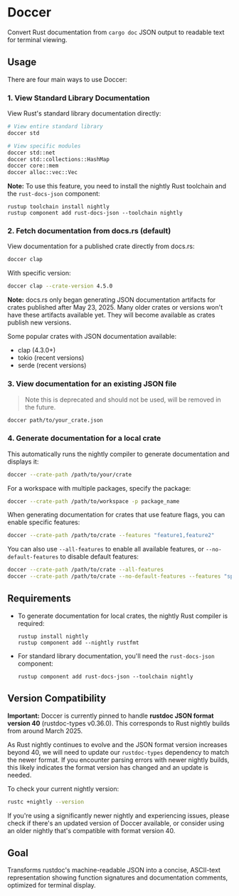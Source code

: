 # Doccer

Convert Rust documentation from `cargo doc` JSON output to readable text for terminal viewing.

## Usage

There are four main ways to use Doccer:

### 1. View Standard Library Documentation

View Rust's standard library documentation directly:

```bash
# View entire standard library
doccer std

# View specific modules
doccer std::net
doccer std::collections::HashMap
doccer core::mem
doccer alloc::vec::Vec
```

**Note:** To use this feature, you need to install the nightly Rust toolchain and the `rust-docs-json` component:
```
rustup toolchain install nightly
rustup component add rust-docs-json --toolchain nightly
```

### 2. Fetch documentation from docs.rs (default)

View documentation for a published crate directly from docs.rs:

```bash
doccer clap
```

With specific version:

```bash
doccer clap --crate-version 4.5.0
```

**Note:** docs.rs only began generating JSON documentation artifacts for crates published after May 23, 2025. Many older crates or versions won't have these artifacts available yet. They will become available as crates publish new versions.

Some popular crates with JSON documentation available:
- clap (4.3.0+)
- tokio (recent versions)
- serde (recent versions)

### 3. View documentation for an existing JSON file
> Note this is deprecated and should not be used, will be removed in the future.

```bash
doccer path/to/your_crate.json
```

### 4. Generate documentation for a local crate

This automatically runs the nightly compiler to generate documentation and displays it:

```bash
doccer --crate-path /path/to/your/crate
```

For a workspace with multiple packages, specify the package:

```bash
doccer --crate-path /path/to/workspace -p package_name
```

When generating documentation for crates that use feature flags, you can enable specific features:

```bash
doccer --crate-path /path/to/crate --features "feature1,feature2"
```

You can also use `--all-features` to enable all available features, or `--no-default-features` to disable default features:

```bash
doccer --crate-path /path/to/crate --all-features
doccer --crate-path /path/to/crate --no-default-features --features "specific_feature"
```

## Requirements

- To generate documentation for local crates, the nightly Rust compiler is required:
  ```
  rustup install nightly
  rustup component add --nightly rustfmt
  ```

- For standard library documentation, you'll need the `rust-docs-json` component:
  ```
  rustup component add rust-docs-json --toolchain nightly
  ```

## Version Compatibility

**Important:** Doccer is currently pinned to handle **rustdoc JSON format version 40** (rustdoc-types v0.36.0). This corresponds to Rust nightly builds from around March 2025.

As Rust nightly continues to evolve and the JSON format version increases beyond 40, we will need to update our `rustdoc-types` dependency to match the newer format. If you encounter parsing errors with newer nightly builds, this likely indicates the format version has changed and an update is needed.

To check your current nightly version:
```bash
rustc +nightly --version
```

If you're using a significantly newer nightly and experiencing issues, please check if there's an updated version of Doccer available, or consider using an older nightly that's compatible with format version 40.

## Goal

Transforms rustdoc's machine-readable JSON into a concise, ASCII-text representation showing function signatures and documentation comments, optimized for terminal display.